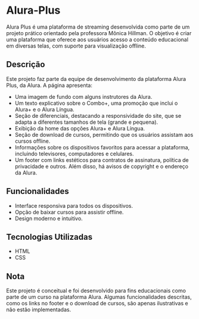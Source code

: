 # Alura-Plus

Alura Plus é uma plataforma de streaming desenvolvida como parte de um projeto prático orientado pela professora Mônica Hillman. O objetivo é criar uma plataforma que oferece aos usuários acesso a conteúdo educacional em diversas telas, com suporte para visualização offline.

## Descrição
Este projeto faz parte da equipe de desenvolvimento da plataforma Alura Plus, da Alura. A página apresenta:

* Uma imagem de fundo com alguns instrutores da Alura.
* Um texto explicativo sobre o Combo+, uma promoção que inclui o Alura+ e o Alura Língua.
* Seção de diferenciais, destacando a responsividade do site, que se adapta a diferentes tamanhos de tela (grande e pequena).
* Exibição da home das opções Alura+ e Alura Língua.
* Seção de download de cursos, permitindo que os usuários assistam aos cursos offline.
* Informações sobre os dispositivos favoritos para acessar a plataforma, incluindo televisores, computadores e celulares.
* Um footer com links estéticos para contratos de assinatura, política de privacidade e outros. Além disso, há avisos de copyright e o endereço da Alura.

## Funcionalidades
* Interface responsiva para todos os dispositivos.
* Opção de baixar cursos para assistir offline.
* Design moderno e intuitivo.

## Tecnologias Utilizadas
* HTML
* CSS

## Nota
Este projeto é conceitual e foi desenvolvido para fins educacionais como parte de um curso na plataforma Alura. Algumas funcionalidades descritas, como os links no footer e o download de cursos, são apenas ilustrativas e não estão implementadas.
